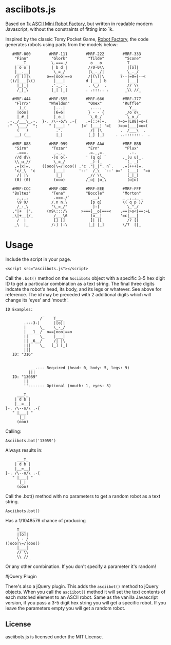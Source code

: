 # asciibots.js 

Based on [1k ASCII Mini Robot Factory](https://github.com/walsh9/1k-ASCII-Robots), but written in readable modern Javascript, without the constraints of fitting into 1k.

Inspired by the classic Tomy Pocket Game, [Robot Factory](http://www.masters.me.uk/pocketeers/Htm-Designs/flipflopfaces.htm), the code generates robots using parts from the models below:
 
       #MRF-000        #MRF-111        #MRF-222        #MRF-333
        "Finn"          "Glork"         "Tilde"         "Scone"
         ___T_          \.===./          o___o           T___
        | o o |         | b d |         //0-0\\          |[o]|
        |__-__|          \_=_/          |\_-_/|          \_-_/
        /| []|\       o==|ooo|==o       /|(\)|\       7--|=0=|--< 
      ()/|___|\()        |___|         d |___| b         |___|
         |_|_|          .'._.'.         . \_/  .         // \\
         /_|_\          |_| |_|        . .:::.. .       _\\ //_

       #MRF-444        #MRF-555        #MRF-666        #MRF-777
        "Flrrx"        "Wheldon"        "Omex"         "Ruffle" 
          )_(            |---|           .---.            Y__
         |ooo|           |6=6|          } - - {         _/o o\_
         |_#_|           |_o_|           \_0_/           \_o_/
     .-._/___\_.-.  }-. /\--o/\ .-{    .=[::+]=.     )=o=|L88|=o=(
     :"  \___/  ";     " |___| "     ]=' [___] '=[   )=o=|___|=o=(
         (   )            .".            /| |\        .  /___\  .
        __) (__           |_|           [_] [_]     . ..:::::::.  .

       #MRF-888        #MRF-999        #MRF-AAA        #MRF-BBB
        "Sirn"          "Tozar"         "Ern"           "Plux"
         .===.           _._._          .=._,=.           .-.
        //d d\\         -)o o(-        ' (q q) `       ._(u u)_.
        \\_u_//          \_=_/           _)-(_           (_-_)
        ,=|x|=.     ()ooo|\=/|ooo() .'c ."|_|". n`.    .=(+++)=.
        'c/_\  'c        |___|      '--'  /_\  `--' o="  (___)  "=o
         /| |\            |_|           _// \\_          (_|_)
        (0) (0)          (ooo)         /_o| |o_\         (o|o)

       #MRF-CCC        #MRF-DDD        #MRF-EEE        #MRF-FFF
       "Boltez"         "Tena"         "Boccle"        "Morton"
         ,_,_,           .===./`          __i          _ _,_,_ _
         \9 9/          /.n n.\          [p q]         \( q p )/
         /_-_\          "\_=_/"           ]-[            \_"_/
       ,"|+  |".      (m9\:::/\      >===]__o[===<    .==|>o<|==:=L
       _\|+__|/_         /___\6          [o__]        '=c|___|
         /  |            [] []           ]| |[           /7 [|
        _\  |_          /:] [:\         [_| |_]        \/7  [|_

# Usage

Include the script in your page.

`<script src="asciibots.js"></script>`

Call the `.bot()` method on the `Asciibots` object with a specific 3-5 hex digit ID to get a particular combination as a text string. The final three digits indcate the robot's head, its body, and its legs or whatever. See above for reference. The id may be preceded with 2 additional digits which will change its 'eyes' and 'mouth'. 


    ID Examples:
                    _
                   /     T___                 
            .---3-|      |[o]|     
            |      \_    \_-_/     
            | __1__/  o==|ooo|==o  
            ||     \_    |___|
            || _6__/     /| |\
            |||    \_   [_] [_]
            |||
       ID: "316"


               __.--- Required (head: 0, body: 5, legs: 9)
              |||    
       ID: "13059"
            ||
            ''------- Optional (mouth: 1, eyes: 3)
                 
         ___T_
        | d b |
        |__=__|
    }-. /\--o/\ .-{
       " |___| "
          |_|
         (ooo)

Calling:

`Asciibots.bot('13059')`

Always results in:

         ___T_
        | d b |
        |__=__|
    }-. /\--o/\ .-{
       " |___| "
          |_|
         (ooo)

Call the .bot() method with no parameters to get a random robot as a text string.

`Asciibots.bot()`

Has a 1/1048576 chance of producing

         T___      
         |[o]|     
         \_-_/     
    ()ooo|\=/|ooo()
         |___|     
         // \\     
        _\\ //_    

Or any other combination. If you don't specify a parameter it's random!

#jQuery Plugin

There's also a jQuery plugin.  This adds the `asciibot()` method to jQuery objects. When you call the `asciibot()` method it will set the text contents of each matched element to an ASCII robot.  Same as the vanilla Javascript version, if you pass a 3-5 digit hex string you will get a specific robot.  If you leave the parameters empty you will get a random robot.

## License

asciibots.js is licensed under the MIT License.
